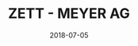 ﻿---
title:          "ZETT - MEYER AG"
date:           "2018-07-05"
draft:          false
robotsExclude:  true
---
